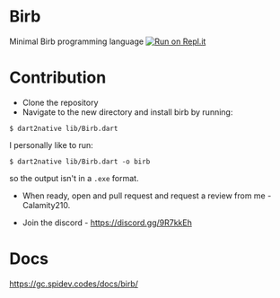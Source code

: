 # Birb
Minimal Birb programming language
[![Run on Repl.it](https://repl.it/badge/github/Calamity210/BirbLang)](https://repl.it/github/Calamity210/BirbLang)

# Contribution

- Clone the repository
- Navigate to the new directory and install birb by running:
```shell
$ dart2native lib/Birb.dart
```
I personally like to run:
```shell
$ dart2native lib/Birb.dart -o birb
```
so the output isn't in a `.exe` format.

- When ready, open and pull request and request a review from me - Calamity210.

- Join the discord - https://discord.gg/9R7kkEh

# Docs
https://gc.spidev.codes/docs/birb/
